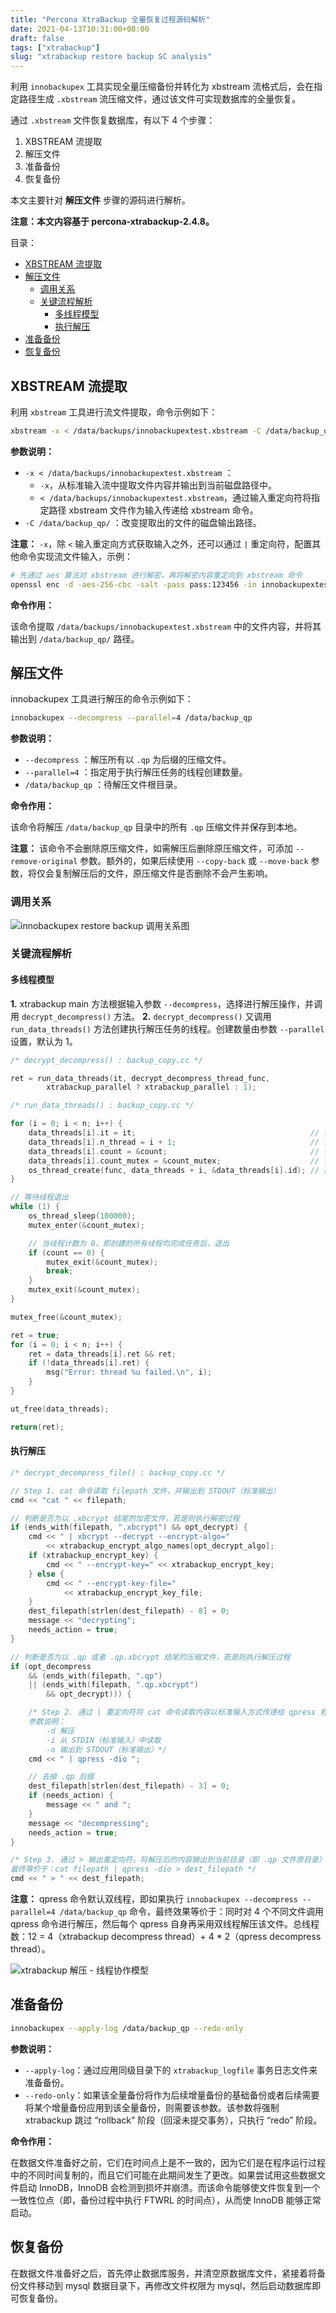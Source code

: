 ```yaml
---
title: "Percona XtraBackup 全量恢复过程源码解析"
date: 2021-04-13T10:31:00+08:00
draft: false
tags: ["xtrabackup"]
slug: "xtrabackup restore backup SC analysis"
---
```


利用 `innobackupex` 工具实现全量压缩备份并转化为 xbstream 流格式后，会在指定路径生成 `.xbstream` 流压缩文件，通过该文件可实现数据库的全量恢复。

通过 `.xbstream` 文件恢复数据库，有以下 4 个步骤：

1. XBSTREAM 流提取
2. 解压文件
3. 准备备份
4. 恢复备份

本文主要针对 **解压文件** 步骤的源码进行解析。

**注意：本文内容基于 percona-xtrabackup-2.4.8。**

目录：

- [XBSTREAM 流提取](#xbstream-流提取)
- [解压文件](#解压文件)
  - [调用关系](#调用关系)
  - [关键流程解析](#关键流程解析)
    - [多线程模型](#多线程模型)
    - [执行解压](#执行解压)
- [准备备份](#准备备份)
- [恢复备份](#恢复备份)

## XBSTREAM 流提取

利用 `xbstream` 工具进行流文件提取，命令示例如下：

```bash
xbstream -x < /data/backups/innobackupextest.xbstream -C /data/backup_qp/
```

**参数说明：**

* `-x < /data/backups/innobackupextest.xbstream` ：
  * `-x`，从标准输入流中提取文件内容并输出到当前磁盘路径中。
  * `< /data/backups/innobackupextest.xbstream`，通过输入重定向符将指定路径 xbstream 文件作为输入传递给 xbstream 命令。
* `-C /data/backup_qp/` ：改变提取出的文件的磁盘输出路径。

**注意：** `-x`，除 `<` 输入重定向方式获取输入之外，还可以通过 `|` 重定向符，配置其他命令实现流文件输入，示例：

```bash
# 先通过 aes 算法对 xbstream 进行解密，再将解密内容重定向到 xbstream 命令
openssl enc -d -aes-256-cbc -salt -pass pass:123456 -in innobackupextest.xbstream.encrypt | xbstream -x -C /data/backup_qp
```

**命令作用：**

该命令提取 `/data/backups/innobackupextest.xbstream` 中的文件内容，并将其输出到 `/data/backup_qp/` 路径。

## 解压文件

innobackupex 工具进行解压的命令示例如下：

```bash
innobackupex --decompress --parallel=4 /data/backup_qp
```

**参数说明：**

* `--decompress` ：解压所有以 `.qp` 为后缀的压缩文件。
* `--parallel=4` ：指定用于执行解压任务的线程创建数量。
* `/data/backup_qp` ：待解压文件根目录。

**命令作用：**

该命令将解压 `/data/backup_qp` 目录中的所有 `.qp` 压缩文件并保存到本地。

**注意：** 该命令不会删除原压缩文件，如需解压后删除原压缩文件，可添加 `--remove-original` 参数。额外的，如果后续使用 `--copy-back` 或 `--move-back` 参数，将仅会复制解压后的文件，原压缩文件是否删除不会产生影响。

### 调用关系

![innobackupex restore backup 调用关系图](https://yulan-img-work.oss-cn-beijing.aliyuncs.com/img/20220102145628.png)

### 关键流程解析

#### 多线程模型

**1\.** xtrabackup main 方法根据输入参数 `--decompress`，选择进行解压操作，并调用 `decrypt_decompress()` 方法。
**2\.** `decrypt_decompress()` 又调用 `run_data_threads()` 方法创建执行解压任务的线程。创建数量由参数 `--parallel` 设置，默认为 1。

```cpp
/* decrypt_decompress() : backup_copy.cc */

ret = run_data_threads(it, decrypt_decompress_thread_func,
		xtrabackup_parallel ? xtrabackup_parallel : 1);
```

```cpp
/* run_data_threads() : backup_copy.cc */

for (i = 0; i < n; i++) {
    data_threads[i].it = it;                                       // 设置文件迭代器（多线程共享）
    data_threads[i].n_thread = i + 1;                              // 设置线程序号
    data_threads[i].count = &count;                                // 设置线程计数（多线程共享）
    data_threads[i].count_mutex = &count_mutex;                    // 设置计数互斥量（多线程共享）
    os_thread_create(func, data_threads + i, &data_threads[i].id); // 创建线程
}

// 等待线程退出
while (1) {
    os_thread_sleep(100000);
    mutex_enter(&count_mutex);

    // 当线程计数为 0，即创建的所有线程均完成任务后，退出
    if (count == 0) {
        mutex_exit(&count_mutex);
        break;
    }
    mutex_exit(&count_mutex);
}

mutex_free(&count_mutex);

ret = true;
for (i = 0; i < n; i++) {
    ret = data_threads[i].ret && ret;
    if (!data_threads[i].ret) {
        msg("Error: thread %u failed.\n", i);
    }
}

ut_free(data_threads);

return(ret);
```

#### 执行解压

```cpp
/* decrypt_decompress_file() : backup_copy.cc */

// Step 1. cat 命令读取 filepath 文件，并输出到 STDOUT（标准输出）
cmd << "cat " << filepath;

// 判断是否为以 .xbcrypt 结尾的加密文件，若是则执行解密过程
if (ends_with(filepath, ".xbcrypt") && opt_decrypt) {
    cmd << " | xbcrypt --decrypt --encrypt-algo="
        << xtrabackup_encrypt_algo_names[opt_decrypt_algo];
    if (xtrabackup_encrypt_key) {
        cmd << " --encrypt-key=" << xtrabackup_encrypt_key;
    } else {
        cmd << " --encrypt-key-file="
            << xtrabackup_encrypt_key_file;
    }
    dest_filepath[strlen(dest_filepath) - 8] = 0;
    message << "decrypting";
    needs_action = true;
}

// 判断是否为以 .qp 或者 .qp.xbcrypt 结尾的压缩文件，若是则执行解压过程
if (opt_decompress
    && (ends_with(filepath, ".qp")
    || (ends_with(filepath, ".qp.xbcrypt")
        && opt_decrypt))) {

    /* Step 2. 通过 | 重定向符将 cat 命令读取内容以标准输入方式传递给 qpress 程序，进行解压
    参数说明：
        -d 解压
        -i 从 STDIN（标准输入）中读取
        -o 输出到 STDOUT（标准输出）*/
    cmd << " | qpress -dio ";

    // 去掉 .qp 后缀
    dest_filepath[strlen(dest_filepath) - 3] = 0;
    if (needs_action) {
        message << " and ";
    }
    message << "decompressing";
    needs_action = true;
}

/* Step 3. 通过 > 输出重定向符，将解压后的内容输出到当前目录（即 .qp 文件原目录）
最终等价于：cat filepath | qpress -dio > dest_filepath */
cmd << " > " << dest_filepath;
```

**注意：** qpress 命令默认双线程，即如果执行 `innobackupex --decompress --parallel=4 /data/backup_qp` 命令，最终效果等价于：同时对 4 个不同文件调用 qpress 命令进行解压，然后每个 qpress 自身再采用双线程解压该文件。总线程数：12 = 4（xtrabackup decompress thread）+ 4 * 2（qpress decompress thread）。

![xtrabackup 解压 - 线程协作模型](https://yulan-img-work.oss-cn-beijing.aliyuncs.com/img/hR4bDzAESPeVufw.png)

## 准备备份

```bash
innobackupex --apply-log /data/backup_qp --redo-only
```

**参数说明：**

* `--apply-log`：通过应用同级目录下的 `xtrabackup_logfile` 事务日志文件来准备备份。
* `--redo-only`：如果该全量备份将作为后续增量备份的基础备份或者后续需要将某个增量备份应用到该全量备份，则需要该参数。该参数将强制 xtrabackup 跳过 “rollback” 阶段（回滚未提交事务），只执行 “redo” 阶段。

**命令作用：**

在数据文件准备好之前，它们在时间点上是不一致的，因为它们是在程序运行过程中的不同时间复制的，而且它们可能在此期间发生了更改。如果尝试用这些数据文件启动 InnoDB，InnoDB 会检测到损坏并崩溃。而该命令能够使文件恢复到一个一致性位点（即，备份过程中执行 FTWRL 的时间点），从而使 InnoDB 能够正常启动。

## 恢复备份

在数据文件准备好之后，首先停止数据库服务，并清空原数据库文件，紧接着将备份文件移动到 mysql 数据目录下，再修改文件权限为 mysql，然后启动数据库即可恢复备份。
